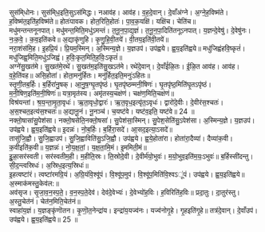 

  
सुस॑मि्धोनः। सुस॑मि्ध॒इति॒सुऽस॑मिद्धः। नआव॑ह। आव॑ह। व॒ह॒दे॒वान्। दे॒वाँअ॑ग्ने। अ॒ग्ने॒ह॒विष्म॑ते। ह॒विष्म॑त॒इति॑ह॒विष्म॑ते॥ होतः॑पावक। होत॒रिति॒होतः॑। पा॒व॒क॒यक्षि॑। यक्षि॑च। चेति॑च॥  
मधु॑मन्तन्तनूनपात्। मधु॑मन्त॒मिति॒मधु॑ऽमन्तं। त॒नू॒न॒पा॒द्य॒ज्ञं। त॒नू॒न॒पा॒दिति॑तनूऽनपात्। य॒ज्ञन्दे॒वेषु॑। दे॒वेषु॑नः। नः॒क॒वे॒। क॒व॒इति॑कवे॥ अ॒द्याकृ॑णुहि। कृ॒णु॒हि॒वी॒तये॑। वी॒तय॒इति॑वी॒तये॑॥  
नरा॒शंस॑मि॒ह। इ॒हप्रि॒यं। प्रि॒यम॒स्मिन्। अ॒स्मिन्य॒ज्ञे। य॒ज्ञउप॑। उप॑ह्वये। ह्व॒य॒इति॑ह्वये॥ मधु॑जिह्वंहवि॒ष्कृतं॑। मधु॑जिह्व॒मिति॒मधु॑ऽजिह्वं। ह॒विः॒कृत॒मिति॒ह॒विः॒ऽकृतं॑॥  
अग्ने॑सु॒खत॑मे। सु॒खत॑मे॒रथे॑। सु॒खत॑म॒इति॑सु॒खऽत॑मे। रथे॑दे॒वान्। दे॒वाँई॑ळि॒तः। ई॒ळि॒त आव॑ह। आव॑ह। व॒हे॒ति॑वह॥ असि॒होता॑। होता॒मनु॑र्हितः। मनु॑र्हित॒इति॒मनुः॑ऽहितः॥  
स्तृ॒णी॒तब॒र्हिः। ब॒र्हिरा॑नु॒षक्। आ॒नु॒ष॒ग्घृ॒तपृ॑ष्ठं। घृ॒तपृ॑ष्ठम्मनी॒षिणः॑। घृ॒तपृ॑ष्ठ॒मिति॑घृ॒तऽपृ॑ष्ठं। म॒नी॒षिण॒इति॑म॒नी॒षिणः॑॥ यत्रा॒मृत॑स्य। अमृ॑तस्य॒चक्ष॑णं। चक्ष॑ण॒मिति॒चक्ष॑णं॥  
विश्र॑यन्तां। श्र॒य॒न्ता॒मृ॒ता॒वृधः॑। ऋ॒ता॒वृधो॒द्वारः॑। ऋ॒त॒वृध॒इत्यृ॑त॒ऽवृधः॑। द्वारो॑दे॒वीः। दे॒वीर॑स॒श्चतः॑। अ॒स॒श्चत॒इत्य॑स॒श्चतः॑॥ अ॒द्यानू॒नं। नू॒नञ्च॑। च॒यष्ट॑वे। यष्ट॑व॒इति॒ यष्ट॑वे॥ 24 ॥  
नक्तो॒षासा॑सु॒पेश॑सा। नक्तो॒षसेति॒नक्तो॒षसा॑। सु॒पेश॑सा॒स्मिन्। सु॒पेश॒सेति॑सु॒ऽपेश॑सा। अ॒स्मिन्य॒ज्ञे। य॒ज्ञउप॑। उप॑ह्वये। ह्व॒य॒इति॑ह्वये॥ इ॒दन्नः॑। नो॒ब॒र्हिः। ब॒र्हिरा॒सदे॑। आ॒सद॒इत्या॒ऽसदे॑॥  
तासु॑जि॒ह्वौ। सु॒जि॒ह्वाउप॑। सु॒जि॒ह्वाविति॑सु॒ऽजि॒ह्वौ। उप॑ह्वये। ह्व॒ये॒होता॑रा। होता॑रा॒दैव्या॑। दैव्या॑क॒वी। क॒वीइति॑क॒वी॥ य॒ज्ञन्नः॑। नो॒य॒क्ष॒तां॒। य॒क्ष॒ता॒मि॒मं। इ॒ममिती॒मं॥  
इुुळा॒सर॑स्वती। सर॑स्वतीम॒ही। म॒हीति॒स्रः। ति॒स्रोदे॒वी। दे॒वीर्म॑यो॒भुवः॑। म॒यो॒भुव॒इति॑म॒यः॒ऽभुवः॑॥ ब॒र्हिस्सी॑दन्तु। सी॒द॒न्त्वस्रिधः॑। अ॒स्रिध॒इत्य॒स्रिधः॑॥  
इ॒हत्वष्टा॑रं। त्वष्टा॑रमग्रि॒यं। अ॒ग्रि॒यंवि॒श्वू॑पं। वि॒श्वू॑प॒मुप॑। वि॒श्वू॑प॒मिति॑वि॒श्वऽू॑पं। उप॑ह्वये। ह्व॒य॒इति॑ह्वये॥ अ॒स्माक॑मस्तु॒केव॑ल:॥  
अव॑सृज। सृ॒जा॒व॒न॒स्प॒ते॒। व॒न॒स्प॒ते॒देव॑। देव॑दे॒वेभ्यः॑। दे॒वेभ्यो॑ह॒विः। ह॒विरिति॑ह॒विः॥ प्रदा॒तुः। दा॒तुर॑स्तु। अ॒स्तु॒चेत॑नं। चेत॑न॒मिति॒चेत॑नं॥  
स्वाहा॑य॒ज्ञं। य॒ज्ञङ्कृ॑णॊतन। कृ॒णॊ॒त॒नेन्द्रा॑य। इन्द्रा॑य॒यज्व॑नः। यज्व॑नोगृ॒हे। गृ॒हइति॑गृ॒हे॥ तत्र॑दे॒वान्। दे॒वाँउप॑। उप॑ह्वये। ह्व॒य॒इति॑ह्वये॥ 25 ॥  
